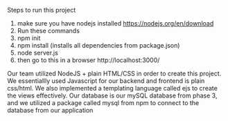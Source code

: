Steps to run this project

1. make sure you have nodejs installed https://nodejs.org/en/download
2. Run these commands
3. npm init
4. npm install (installs all dependencies from package.json)
5. node server.js
6. then go to this in a browser http://localhost:3000/

Our team utilized NodeJS + plain HTML/CSS in order to create this project. We essentiallly used Javascript for our backend and frontend is plain css/html.
We also implemented a templating language called ejs to create the views effectively. Our database is our mySQL database from phase 3, and we utilized a
package called mysql from npm to connect to the database from our application
